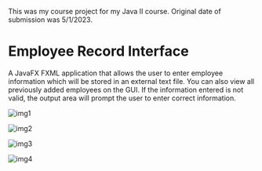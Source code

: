This was my course project for my Java II course. Original date of submission was 5/1/2023.

# Employee Record Interface
A JavaFX FXML application that allows the user to enter employee information which will be stored in an external text file. You can also view all previously added employees on the GUI. If the information entered is not valid, the output area will prompt the user to enter correct information. 

![img1](https://github.com/Sereenabee/Serena-D-Avanzo-Portfolio/assets/134178245/8e727b71-592f-4129-aef2-11af991c902c)

![img2](https://github.com/Sereenabee/Serena-D-Avanzo-Portfolio/assets/134178245/1ca45226-4257-4ab6-81a8-8802e92cb791)

![img3](https://github.com/Sereenabee/Serena-D-Avanzo-Portfolio/assets/134178245/016b553d-f25d-4a3a-849e-004d53003ac7)

![img4](https://github.com/Sereenabee/Serena-D-Avanzo-Portfolio/assets/134178245/0d620939-208a-4f50-b2d7-32f9be47c37f)

